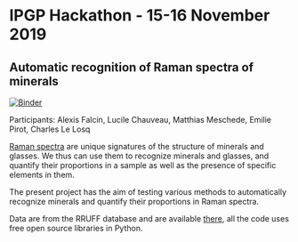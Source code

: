 # IPGP Hackathon - 15-16 November 2019

## Automatic recognition of Raman spectra of minerals

[![Binder](https://mybinder.org/badge_logo.svg)](https://mybinder.org/v2/gh/charlesll/RaMin/master)

Participants: Alexis Falcin, Lucile Chauveau, Matthias Meschede, Emilie Pirot, Charles Le Losq

[Raman spectra]() are unique signatures of the structure of minerals and glasses. We thus can use them to recognize minerals and glasses, and quantify their proportions in a sample as well as the presence of specific elements in them.

The present project has the aim of testing various methods to automatically recognize minerals and quantify their proportions in Raman spectra.

Data are from the RRUFF database and are available [there](http://rruff.info/), all the code uses free open source libraries in Python.

